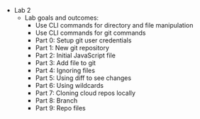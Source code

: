 - Lab 2
    - Lab goals and outcomes:
        - Use CLI commands for directory and file manipulation
        - Use CLI commands for git commands
        - Part 0: Setup git user credentials
        - Part 1: New git repository
        - Part 2: Initial JavaScript file
        - Part 3: Add file to git
        - Part 4: Ignoring files
        - Part 5: Using diff to see changes
        - Part 6: Using wildcards
        - Part 7: Cloning cloud repos locally
        - Part 8: Branch
        - Part 9: Repo files
